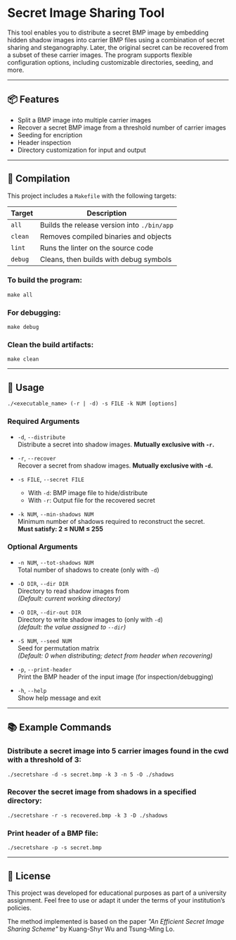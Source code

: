 # Secret Image Sharing Tool

This tool enables you to distribute a secret BMP image by embedding hidden shadow images into carrier BMP files using a combination of secret sharing and steganography. Later, the original secret can be recovered from a subset of these carrier images. The program supports flexible configuration options, including customizable directories, seeding, and more.

---

## 📦 Features

- Split a BMP image into multiple carrier images
- Recover a secret BMP image from a threshold number of carrier images
- Seeding for encription
- Header inspection
- Directory customization for input and output

---

## 🔧 Compilation

This project includes a `Makefile` with the following targets:

| Target  | Description                                 |
|---------|---------------------------------------------|
| `all`   | Builds the release version into `./bin/app` |
| `clean` | Removes compiled binaries and objects       |
| `lint`  | Runs the linter on the source code          |
| `debug` | Cleans, then builds with debug symbols      |

### To build the program:

```
make all
```

### For debugging:

```
make debug
```

### Clean the build artifacts:

```
make clean
```

---

## 🚀 Usage

```
./<executable_name> (-r | -d) -s FILE -k NUM [options]
```

### Required Arguments

- `-d`, `--distribute`  
  Distribute a secret into shadow images. **Mutually exclusive with `-r`.**

- `-r`, `--recover`  
  Recover a secret from shadow images. **Mutually exclusive with `-d`.**

- `-s FILE`, `--secret FILE`  
  - With `-d`: BMP image file to hide/distribute  
  - With `-r`: Output file for the recovered secret

- `-k NUM`, `--min-shadows NUM`  
  Minimum number of shadows required to reconstruct the secret.  
  **Must satisfy: 2 ≤ NUM ≤ 255**

### Optional Arguments

- `-n NUM`, `--tot-shadows NUM`  
  Total number of shadows to create (only with `-d`)

- `-D DIR`, `--dir DIR`  
  Directory to read shadow images from  
  *(Default: current working directory)*

- `-O DIR`, `--dir-out DIR`  
  Directory to write shadow images to (only with `-d`)  
  *(default: the value assigned to `--dir`)*

- `-S NUM`, `--seed NUM`  
  Seed for permutation matrix  
  *(Default: 0 when distributing; detect from header when recovering)*

- `-p`, `--print-header`  
  Print the BMP header of the input image (for inspection/debugging)

- `-h`, `--help`  
  Show help message and exit

---

## 📚 Example Commands

### Distribute a secret image into 5 carrier images found in the cwd with a threshold of 3:

```
./secretshare -d -s secret.bmp -k 3 -n 5 -O ./shadows
```

### Recover the secret image from shadows in a specified directory:

```
./secretshare -r -s recovered.bmp -k 3 -D ./shadows
```

### Print header of a BMP file:

```
./secretshare -p -s secret.bmp
```

---

## 📝 License

This project was developed for educational purposes as part of a university assignment. Feel free to use or adapt it under the terms of your institution’s policies.

The method implemented is based on the paper *"An Efficient Secret Image Sharing Scheme"* by Kuang-Shyr Wu and Tsung-Ming Lo.
